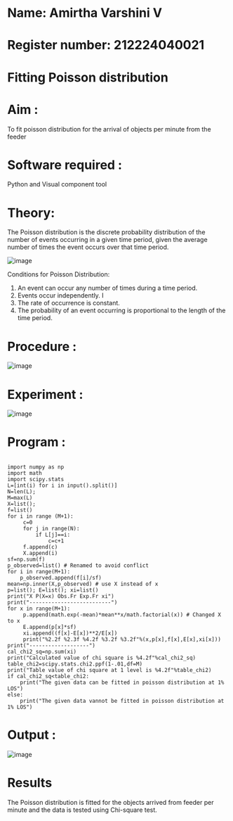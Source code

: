 # Name: Amirtha Varshini V
# Register number: 212224040021

# Fitting Poisson  distribution
# Aim : 

To fit poisson distribution for the arrival of objects per minute from the feeder

# Software required :  

Python and Visual component tool

# Theory:

The Poisson distribution is the discrete probability distribution of the number of events occurring in a given time period, given the average number of times the event occurs over that time period.

![image](https://user-images.githubusercontent.com/104613195/166248326-fd042076-8b0b-40c4-8b11-1d8e8fcb74db.png)

 Conditions for Poisson Distribution:

1. An event can occur any number of times during a time period.
2. Events occur independently. I
3. The rate of occurrence is constant.
4. The probability of an event occurring is proportional to the length of the time period. 
 
# Procedure :

![image](https://user-images.githubusercontent.com/104613195/166251988-d0c53205-6080-4f7b-ae4c-398178586637.png)

# Experiment :

![image](https://user-images.githubusercontent.com/103921593/230282876-f4a5afbf-cac1-4648-a1b0-c78840638a8e.png)

# Program :
```

import numpy as np 
import math 
import scipy.stats 
L=[int(i) for i in input().split()] 
N=len(L); 
M=max(L) 
X=list(); 
f=list() 
for i in range (M+1): 
     c=0 
     for j in range(N): 
         if L[j]==i: 
             c=c+1 
     f.append(c) 
     X.append(i) 
sf=np.sum(f) 
p_observed=list() # Renamed to avoid conflict 
for i in range(M+1): 
    p_observed.append(f[i]/sf) 
mean=np.inner(X,p_observed) # use X instead of x 
p=list(); E=list(); xi=list() 
print("X P(X=x) Obs.Fr Exp.Fr xi") 
print("--------------------------") 
for x in range(M+1): 
     p.append(math.exp(-mean)*mean**x/math.factorial(x)) # Changed X to x 
     E.append(p[x]*sf)
     xi.append((f[x]-E[x])**2/E[x]) 
     print("%2.2f %2.3f %4.2f %3.2f %3.2f"%(x,p[x],f[x],E[x],xi[x])) 
print("-------------------") 
cal_chi2_sq=np.sum(xi) 
print("Calculated value of chi square is %4.2f"%cal_chi2_sq) 
table_chi2=scipy.stats.chi2.ppf(1-.01,df=M) 
print("Table value of chi square at 1 level is %4.2f"%table_chi2) 
if cal_chi2_sq<table_chi2: 
    print("The given data can be fitted in poisson distribution at 1% LOS") 
else: 
    print("The given data vannot be fitted in poisson distribution at 1% LOS") 
``` 

# Output : 
![image](https://github.com/user-attachments/assets/9c6739a3-3385-4b4d-aafe-b7cea83e7f66)



# Results

The Poisson distribution is fitted for the objects arrived from feeder per minute and the data is tested using Chi-square test. 
 
